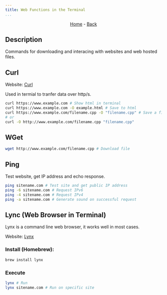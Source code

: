 ```yaml
---
title: Web Functions in the Terminal
...
```


<p style="text-align: center;"><a href="https://harveybates.xyz/">Home</a> - <a 
href="https://harveybates.xyz/knowledge/index">Back</a></p>

## Description
Commands for downloading and interacing with websites and web hosted files.

## Curl
Website: [Curl](https://curl.se/)

Used in termial to tranfer data over http/s.

```bash
curl https://www.example.com # Show html in terminal
curl https://www.example.com -O example.html # Save to html
curl https://www.example.com/filename.cpp -O "filename.cpp" # Save a file
# or
curl -O http://www.example.com/filename.cpp "filename.cpp"
```

## WGet

```bash
wget http://www.example.com/filename.cpp # Download file
```

## Ping 
Test website, get IP address and echo response.

```bash
ping sitename.com # Test site and get public IP address
ping -6 sitename.com # Request IPv6
ping -4 sitename.com # Request IPv4
ping -a sitename.com # Generate sound on successful request
```

## Lync (Web Browser in Terminal)
Lynx is a command line web browser, it works well in most cases.

Website: [Lynx](https://www.commandlinux.com/man-page/man1/lynx.1.html)

### Install (Homebrew):
```bash
brew install lynx
```

### Execute
```bash
lynx # Run
lynx sitename.com # Run on specific site
```

